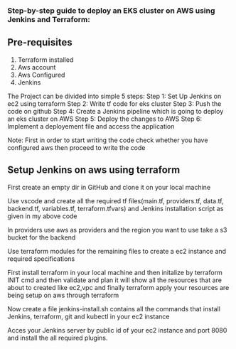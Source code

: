 ### Step-by-step guide to deploy an EKS cluster on AWS using Jenkins and Terraform:

## Pre-requisites
1. Terraform installed
2. Aws account
3. Aws Configured
4. Jenkins

The Project can be divided into simple 5 steps:
Step 1: Set Up Jenkins on ec2 using terraform
Step 2: Write tf code for eks cluster
Step 3: Push the code on github
Step 4: Create a Jenkins pipeline which is going to deploy an eks cluster on AWS
Step 5: Deploy the changes to AWS
Step 6: Implement a deployement file and access the application

Note: First in order to start writing the code check whether you have configured aws then proceed to write the code

## Setup Jenkins on aws using terraform
First create an empty dir in GitHub and clone it on your local machine

Use vscode and create all the required tf files(main.tf, providers.tf, data.tf, backend.tf, variables.tf, terraform.tfvars) and Jenkins installation script as given in my above code

In providers use aws as providers and the region you want to use take a s3 bucket for the backend

Use terraform modules for the remaining files to create a ec2 instance and required specifications

First install terraform in your local machine and then initalize by terraform INIT cmd and then validate and plan it will show all the resources that are about to created like ec2,vpc and finally terraform apply your resources are being setup on aws through terraform

Now create a file jenkins-install.sh contains all the commands that install Jenkins, terraform, git and kubectl in your ec2 instance

Acces your Jenkins server by public id of your ec2 instance and port 8080 and install the all required plugins.
